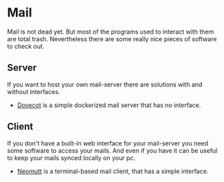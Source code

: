 # Mail

Mail is not dead yet.
But most of the programs used to interact with them are total trash.
Nevertheless there are some really nice pieces of software to check out.

## Server

If you want to host your own mail-server there are solutions with and without
interfaces.

- [Dovecot](./docker-images/tvial_-_docker-mailserver.md) is a simple dockerized
  mail server that has no interface.

## Client

If you don't have a built-in web interface for your mail-server you need some
software to access your mails.
And even if you have it can be useful to keep your mails synced locally on your pc.

- [Neomutt](linux/neomutt.md) is a terminal-based mail client, that has a simple
  interface.
